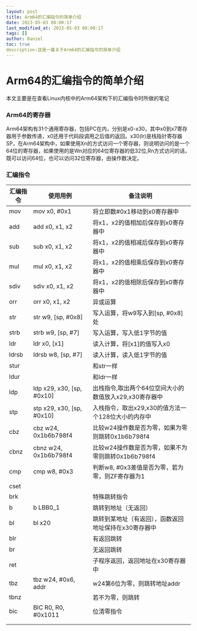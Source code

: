 ```yaml
---
layout: post
title: Arm64的汇编指令的简单介绍
date: 2023-05-03 08:00:17 
last_modified_at: 2023-05-03 08:00:17 
tags: []
author: Daniel
toc: true
description:这是一篇关于Arm64的汇编指令的简单介绍
---
```

# Arm64的汇编指令的简单介绍

本文主要是在查看Linux内核中的Arm64架构下的汇编指令时所做的笔记

### Arm64的寄存器

​		Arm64架构有31个通用寄存器，包括PC在内，分别是x0-x30，其中x0到x7寄存器用于参数传递，x0还用于代码段调用之后值的返回。x30(lr)是栈指针寄存器SP，在Arm64架构中，如果使用Xn的方式访问一个寄存器，则说明访问的是一个64位的寄存器，如果使用的是Wn对应的64位寄存器的低32位,Rn方式访问的话，既可以访问64位，也可以访问32位寄存器，由操作数决定。

### 汇编指令

| 汇编指令 | 使用用例                  | 备注说明                                               |
| -------- | ------------------------- | ------------------------------------------------------ |
| mov      | mov x0, #0x1              | 将立即数#0x1移动到x0寄存器中                           |
| add      | add x0, x1, x2            | 将x1，x2的值相加后保存到x0寄存器中                     |
| sub      | sub x0, x1, x2            | 将x1，x2的值相减后保存到x0寄存器中                     |
| mul      | mul x0, x1, x2            | 将x1，x2的值相乘后保存到x0寄存器中                     |
| sdiv     | sdiv x0, x1, x2           | 将x1，x2的值相除后保存到x0寄存器中                     |
| orr      | orr x0, x1, x2            | 异或运算                                               |
| str      | str w9, [sp, #0x8]        | 写入运算，将w9写入到[sp, #0x8] 处                      |
| strb     | strb w9, [sp, #7]         | 写入运算，写入低1字节的值                              |
| ldr      | ldr x0, [x1]              | 读入计算，将[x1]的值写入x0                             |
| ldrsb    | ldrsb w8, [sp, #7]        | 读入计算，读入低1字节的值                              |
| stur     |                           | 和str一样                                              |
| ldur     |                           | 和ldr一样                                              |
| ldp      | ldp x29, x30, [sp, #0x10] | 出栈指令,取出两个64位空间大小的数值放入x29,x30寄存器中 |
| stp      | stp x29, x30, [sp, #0x10] | 入栈指令，取出x29,x30的值方法一个128位大小的内存中     |
| cbz      | cbz w24, 0x1b6b798f4      | 比较w24操作数是否为零，如果为零则跳转0x1b6b798f4       |
| cbnz     | cbnz w24, 0x1b6b798f4     | 比较w24操作数是否为零，如果不为零则跳转0x1b6b798f4     |
| cmp      | cmp w8, #0x3              | 判断w8, #0x3差值是否为零，若为零，则ZF寄存器为1        |
| cset     |                           |                                                        |
| brk      |                           | 特殊跳转指令                                           |
| b        | b LBB0_1                  | 跳转到地址（无返回）                                   |
| bl       | bl x20                    | 跳转到某地址（有返回），函数返回地址保持在x30寄存器中  |
| blr      |                           | 有返回跳转                                             |
| br       |                           | 无返回跳转                                             |
| ret      |                           | 子程序返回，返回地址在x30寄存器中                      |
| tbz      | tbz w24, #0x6, addr       | w24第6位为零，则跳转地址addr                           |
| tbnz     |                           | 若不为零，则跳转                                       |
| bic      | BIC R0, R0, #0x1011       | 位清零指令                                             |
|          |                           |                                                        |
|          |                           |                                                        |

